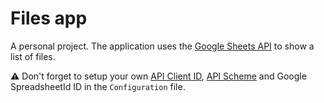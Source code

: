 # Files app

A personal project.
The application uses the [Google Sheets API](https://developers.google.com/sheets/api/reference/rest) to show a list of files.

⚠️ Don't forget to setup your own [API Client ID](https://developers.google.com/workspace/guides/create-credentials#oauth-client-id), [API Scheme](https://developers.google.com/workspace/guides/create-credentials#oauth-client-id) and Google SpreadsheetId ID in the `Configuration` file.
